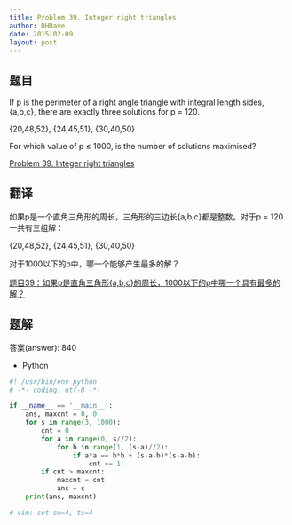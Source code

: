 ```yaml
---
title: Problem 39. Integer right triangles
author: DHDave
date: 2015-02-09
layout: post
---
```


## 题目

If p is the perimeter of a right angle triangle with integral length sides, {a,b,c}, there are exactly three solutions for p = 120.

{20,48,52}, {24,45,51}, {30,40,50}

For which value of p ≤ 1000, is the number of solutions maximised?
<!--more-->
[Problem 39. Integer right triangles](https://projecteuler.net/problem=39 "Problem 39")

## 翻译

如果p是一个直角三角形的周长，三角形的三边长{a,b,c}都是整数。对于p = 120一共有三组解：

{20,48,52}, {24,45,51}, {30,40,50}

对于1000以下的p中，哪一个能够产生最多的解？

[题目39：如果p是直角三角形{a,b,c}的周长，1000以下的p中哪一个具有最多的解？](http://pe.spiritzhang.com/index.php/2011-05-11-09-44-54/40-39pabc1000p "题目39")

## 题解

答案(answer): 840

+ Python

```python
#! /usr/bin/env python
# -*- coding: utf-8 -*-

if __name__ == '__main__':
    ans, maxcnt = 0, 0
    for s in range(3, 1000):
        cnt = 0
        for a in range(0, s//2):
            for b in range(1, (s-a)//2):
                if a*a == b*b + (s-a-b)*(s-a-b):
                    cnt += 1
        if cnt > maxcnt:
            maxcnt = cnt
            ans = s
    print(ans, maxcnt)

# vim: set sw=4, ts=4
```
